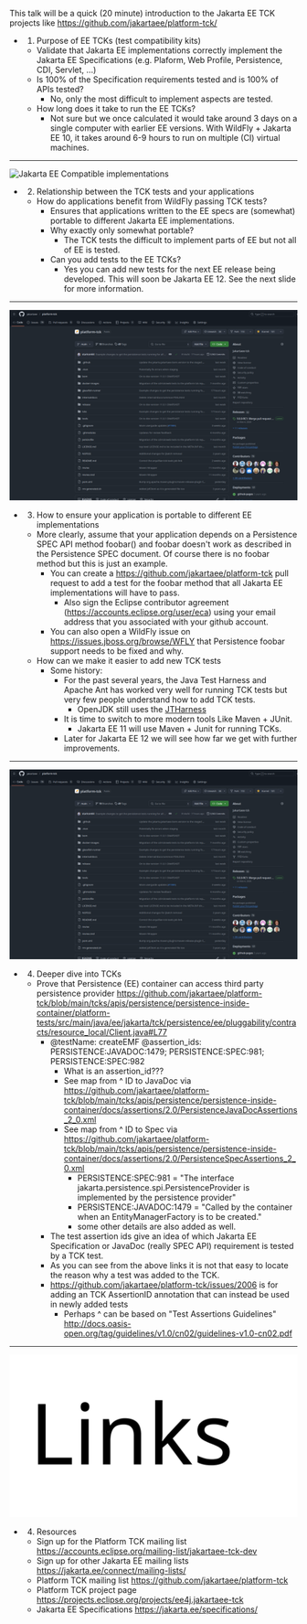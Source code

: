 
This talk will be a quick (20 minute) introduction to the Jakarta EE TCK projects like https://github.com/jakartaee/platform-tck/

- 1. Purpose of EE TCKs (test compatibility kits)
	- Validate that Jakarta EE implementations correctly implement the Jakarta EE Specifications (e.g. Plaform, Web Profile, Persistence, CDI, Servlet, ...)
	- Is 100% of the Specification requirements tested and is 100% of APIs tested?
		- No, only the most difficult to implement aspects are tested.
	- How long does it take to run the EE TCKs?
		- Not sure but we once calculated it would take around 3 days on a single computer with earlier EE versions.  With WildFly + Jakarta EE 10, it takes around 6-9 hours to run on multiple (CI) virtual machines.

---

![Jakarta EE Compatible implementations](https://jakarta.ee/images/jakarta/jakarta-ee-compatible-logo-color.svg "Jakarta EE Compatible implementations")
&nbsp;
&nbsp;
&nbsp;
&nbsp;
&nbsp;
&nbsp;
&nbsp;
&nbsp;
&nbsp;
&nbsp;
&nbsp;
&nbsp;
&nbsp;
&nbsp;

- 2. Relationship between the TCK tests and your applications
	- How do applications benefit from WildFly passing TCK tests?
		- Ensures that applications written to the EE specs are (somewhat) portable to different Jakarta EE implementations.
		- Why exactly only somewhat portable?
			- The TCK tests the difficult to implement parts of EE but not all of EE is tested.
		- Can you add tests to the EE TCKs?
			- Yes you can add new tests for the next EE release being developed.  This will soon be Jakarta EE 12.  See the next slide for more information.

---

![Platform TCK repository](https://github.com/scottmarlow/talks/raw/refs/heads/main/platformtckrepo.png "Platform TCK repository")

- 3. How to ensure your application is portable to different EE implementations
	- More clearly, assume that your application depends on a Persistence SPEC API method foobar() and foobar doesn't work as described in the Persistence SPEC document.  Of course there is no foobar method but this is just an example.
		- You can create a https://github.com/jakartaee/platform-tck pull request to add a test for the foobar method that all Jakarta EE implementations will have to pass.  
			- Also sign the Eclipse contributor agreement (https://accounts.eclipse.org/user/eca) using your email address that you associated with your github account.
		- You can also open a WildFly issue on https://issues.jboss.org/browse/WFLY that Persistence foobar support needs to be fixed and why.
	- How can we make it easier to add new TCK tests
		- Some history:
			- For the past several years, the Java Test Harness and Apache Ant has worked very well for running TCK tests but very few people understand how to add TCK tests.
				- OpenJDK still uses the [JTHarness](https://github.com/openjdk/jtharness) 
			- It is time to switch to more modern tools Like Maven + JUnit.
				- Jakarta EE 11 will use Maven + Junit for running TCKs.
			- Later for Jakarta EE 12 we will see how far we get with further improvements.

---

![Platform TCK repository](https://github.com/scottmarlow/talks/raw/refs/heads/main/platformtckrepo.png "Platform TCK repository")
- 4. Deeper dive into TCKs
	- Prove that Persistence (EE) container can access third party persistence provider https://github.com/jakartaee/platform-tck/blob/main/tcks/apis/persistence/persistence-inside-container/platform-tests/src/main/java/ee/jakarta/tck/persistence/ee/pluggability/contracts/resource_local/Client.java#L77
		- @testName: createEMF @assertion_ids: PERSISTENCE:JAVADOC:1479; PERSISTENCE:SPEC:981; PERSISTENCE:SPEC:982
			- What is an assertion_id???
			- See map from ^ ID to JavaDoc via https://github.com/jakartaee/platform-tck/blob/main/tcks/apis/persistence/persistence-inside-container/docs/assertions/2.0/PersistenceJavaDocAssertions_2_0.xml
			- See map from ^ ID to Spec via https://github.com/jakartaee/platform-tck/blob/main/tcks/apis/persistence/persistence-inside-container/docs/assertions/2.0/PersistenceSpecAssertions_2_0.xml
				- PERSISTENCE:SPEC:981 = "The interface jakarta.persistence.spi.PersistenceProvider is implemented by the persistence provider"
				- PERSISTENCE:JAVADOC:1479 = "Called by the container when an EntityManagerFactory is to be created."
				- some other details are also added as well.
		- The test assertion ids give an idea of which Jakarta EE Specification or JavaDoc (really SPEC API) requirement is tested by a TCK test.
		- As you can see from the above links it is not that easy to locate the reason why a test was added to the TCK.
		- https://github.com/jakartaee/platform-tck/issues/2006 is for adding an TCK AssertionID annotation that can instead be used in newly added tests
			- Perhaps ^ can be based on "Test Assertions Guidelines" http://docs.oasis-open.org/tag/guidelines/v1.0/cn02/guidelines-v1.0-cn02.pdf 

---

![Resource links](https://github.com/scottmarlow/talks/raw/refs/heads/main/links.png "Resource links")

-  4. Resources
	- Sign up for the Platform TCK mailing list https://accounts.eclipse.org/mailing-list/jakartaee-tck-dev 
	- Sign up for other Jakarta EE mailing lists https://jakarta.ee/connect/mailing-lists/
	- Platform TCK mailing list https://github.com/jakartaee/platform-tck
	- Platform TCK project page https://projects.eclipse.org/projects/ee4j.jakartaee-tck
	- Jakarta EE Specifications https://jakarta.ee/specifications/

